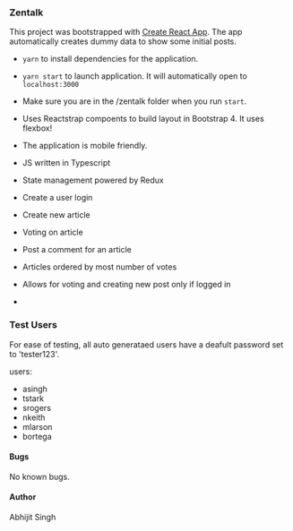 ### Zentalk

This project was bootstrapped with [Create React App](https://github.com/facebookincubator/create-react-app).
The app automatically creates dummy data to show some initial posts.

- `yarn` to install dependencies for the application.
- `yarn start` to launch application. It will automatically open to `localhost:3000`
- Make sure you are in the /zentalk folder when you run `start`.

- Uses Reactstrap compoents to build layout in Bootstrap 4. It uses flexbox!
- The application is mobile friendly.
- JS written in Typescript
- State management powered by Redux
- Create a user login
- Create new article
- Voting on article
- Post a comment for an article
- Articles ordered by most number of votes
- Allows for voting and creating new post only if logged in
-

### Test Users

For ease of testing, all auto generataed users have a deafult password set to 'tester123'. 

users:
- asingh
- tstark
- srogers
- nkeith
- mlarson
- bortega

#### Bugs

No known bugs.

#### Author
Abhijit Singh